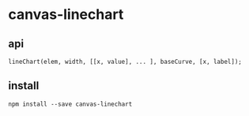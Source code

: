# canvas-linechart

## api

    lineChart(elem, width, [[x, value], ... ], baseCurve, [x, label]);

## install

    npm install --save canvas-linechart
